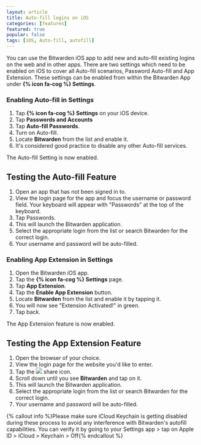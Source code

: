 ```yaml
---
layout: article
title: Auto-fill logins on iOS
categories: [features]
featured: true
popular: false
tags: [iOS, Auto-fill, autofill]
---
```


You can use the Bitwarden iOS app to add new and auto-fill existing logins on the web and in other apps. There are two settings which need to be enabled on iOS to cover all Auto-fill scenarios, Password Auto-fill and App Extension. These settings can be enabled from within the Bitwarden App under **{% icon fa-cog %} Settings**.

### Enabling Auto-fill in Settings

1. Tap **{% icon fa-cog %} Settings** on your iOS device.
2. Tap **Passwords and Accounts**
3. Tap **Auto-fill Passwords**.
4. Turn on Auto-fill.
5. Locate **Bitwarden** from the list and enable it.
6. It's considered good practice to disable any other Auto-fill services.

The Auto-fill Setting is now enabled.

## Testing the Auto-fill Feature

1. Open an app that has not been signed in to.
2. View the login page for the app and focus the username or password field. Your keyboard will appear with "Passwords" at the top of the keyboard.
3. Tap Passwords.
4. This will launch the Bitwarden application.
5. Select the appropriate login from the list or search Bitwarden for the correct login.
6. Your username and password will be auto-filled.

### Enabling App Extension in Settings

1. Open the Bitwarden iOS app.
2. Tap the **{% icon fa-cog %} Settings** page.
3. Tap **App Extension**. 
4. Tap the **Enable App Extension** button.
5. Locate **Bitwarden** from the list and enable it by tapping it.
6. You will now see "Extension Activated!" in green. 
7. Tap back.

The App Extension feature is now enabled.

## Testing the App Extension Feature

1. Open the browser of your choice.
2. View the login page for the website you'd like to enter. 
3. Tap the <img src="../../images/features/auto-fill-ios/ios_share_icon.png" style="margin-top:0px"> share icon.
4. Scroll down until you see **Bitwarden** and tap on it.
5. This will launch the Bitwarden application.
6. Select the appropriate login from the list or search Bitwarden for the correct login.
7. Your username and password will be auto-filled.

{% callout info %}Please make sure iCloud Keychain is getting disabled during these process to avoid any interference with Bitwarden's autofill capabilities. You can verify it by going to your Settings app > tap on Apple ID > iCloud > Keychain > Off{% endcallout %}
